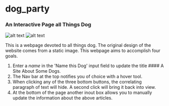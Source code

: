 # dog_party
### An Interactive Page all Things Dog

![alt text](https://user-images.githubusercontent.com/53594458/66277432-1f525400-e88e-11e9-814b-7fcf110222d2.png "Top of Page")
![alt text](https://user-images.githubusercontent.com/53594458/66277458-7526fc00-e88e-11e9-9297-7a0232e688c3.png "Bottom of Page")

This is a webpage devoted to all things dog. The original design of the website comes from a static image. This webpage aims to accomplish four goals.
1. Enter a *name* in the 'Name this Dog' input field to update the title #### A Site About Some Dogs.
1. The Nav bar at the top notifies you of choice with a hover tool.
1. When clicking any of the three bottom buttons, the correlating paragraph of text will hide. A second click will bring it back into view.
1. At the bottom of the page another inout box allows you to manually update the information about the above articles. 
